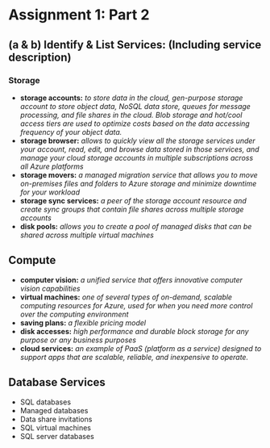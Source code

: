# Assignment 1: Part 2
## (a & b) Identify & List Services: (Including service description)
### Storage
- **storage accounts:** *to store data in the cloud, gen-purpose storage account to store object data, NoSQL data store, queues for message processing, and file shares in the cloud. Blob storage and hot/cool access tiers are used to optimize costs based on the data accessing frequency of your object data.*
- **storage browser:** *allows to quickly view all the storage services under your account, read, edit, and browse data stored in those services, and manage your cloud storage accounts in multiple subscriptions across all Azure platforms*
- **storage movers:** *a managed migration service that allows you to move on-premises files and folders to Azure storage and minimize downtime for your workload*
- **storage sync services:** *a peer of the storage account resource and create sync groups that contain file shares across multiple storage accounts*
- **disk pools:** *allows you to create a pool of managed disks that can be shared across multiple virtual machines* 

## Compute
- **computer vision:** *a unified service that offers innovative computer vision capabilities*
- **virtual machines:** *one of several types of on-demand, scalable computing resources for Azure, used for when you need more control over the computing environment*
- **saving plans:** *a flexible pricing model*
- **disk accesses:** *high performance and durable block storage for any purpose or any business purposes*
- **cloud services:** *an example of PaaS (platform as a service) designed to support apps that are scalable, reliable, and inexpensive to operate.*

## Database Services
- SQL databases
- Managed databases
- Data share invitations
- SQL virtual machines
- SQL server databases
